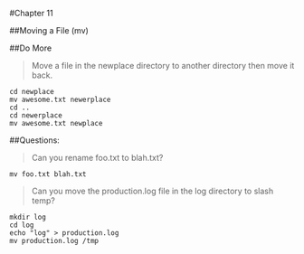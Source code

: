#Chapter 11

##Moving a File (mv)
  
##Do More

> Move a file in the newplace directory to another directory then
 move it back.

```
cd newplace
mv awesome.txt newerplace
cd ..
cd newerplace
mv awesome.txt newplace
```

##Questions:

> Can you rename foo.txt to blah.txt?

`mv foo.txt blah.txt`

> Can you move the production.log file in the log directory to
  slash temp?

```
mkdir log
cd log
echo "log" > production.log
mv production.log /tmp
```
  
  
  
